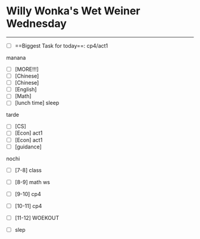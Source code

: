 # Willy Wonka's Wet Weiner Wednesday
---
- [ ] ==Biggest Task for today==: cp4/act1

manana
- [ ] [MORE!!!] 
- [ ] [Chinese] 
- [ ] [Chinese] 
- [ ] [English] 
- [ ] [Math] 
- [ ] [lunch time] sleep

tarde
- [ ] [CS] 
- [ ] [Econ] act1
- [ ] [Econ] act1
- [ ] [guidance] 

nochi
- [ ] [7-8] class
- [ ] [8-9] math ws
- [ ] [9-10] cp4
- [ ] [10-11] cp4
- [ ] [11-12] WOEKOUT
- [ ] slep


